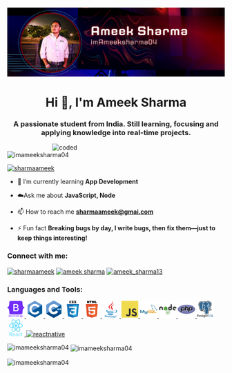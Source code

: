![logo](https://github.com/imAmeeksharma04/imAmeeksharma04/blob/main/cc980976-f9ef-46a6-9245-40181bb7ff22.png)
<h1 align="center">Hi 👋, I'm Ameek Sharma</h1>
<h3 align="center">A passionate student from India. Still learning, focusing and applying knowledge into real-time projects.</h3>
<img align="right" alt="coded" width="400" src="https://miro.medium.com/v2/resize:fit:1360/1*zVnWJtyGOX_kUIDm6ccCfQ.gif"></img>

<p align="left"> <img src="https://komarev.com/ghpvc/?username=imameeksharma04&label=Profile%20views&color=0e75b6&style=flat" alt="imameeksharma04" /> </p>

<p align="left"> <a href="https://twitter.com/sharmaameek" target="blank"><img src="https://img.shields.io/twitter/follow/sharmaameek?logo=twitter&style=for-the-badge" alt="sharmaameek" /></a> </p>

- 🌱 I’m currently learning **App Development**

- ☁️Ask me about **JavaScript, Node**

- 📫 How to reach me **sharmaameek@gmai.com**

- ⚡ Fun fact **Breaking bugs by day, I write bugs, then fix them—just to keep things interesting!**

<h3 align="left">Connect with me:</h3>
<p align="left">
<a href="https://twitter.com/sharmaameek" target="blank"><img align="center" src="https://raw.githubusercontent.com/rahuldkjain/github-profile-readme-generator/master/src/images/icons/Social/twitter.svg" alt="sharmaameek" height="30" width="40" /></a>
<a href="https://linkedin.com/in/ameek sharma" target="blank"><img align="center" src="https://raw.githubusercontent.com/rahuldkjain/github-profile-readme-generator/master/src/images/icons/Social/linked-in-alt.svg" alt="ameek sharma" height="30" width="40" /></a>
<a href="https://instagram.com/ameek_sharma13" target="blank"><img align="center" src="https://raw.githubusercontent.com/rahuldkjain/github-profile-readme-generator/master/src/images/icons/Social/instagram.svg" alt="ameek_sharma13" height="30" width="40" /></a>
</p>

<h3 align="left">Languages and Tools:</h3>
<p align="left"> <a href="https://getbootstrap.com" target="_blank" rel="noreferrer"> <img src="https://raw.githubusercontent.com/devicons/devicon/master/icons/bootstrap/bootstrap-plain-wordmark.svg" alt="bootstrap" width="40" height="40"/> </a> <a href="https://www.cprogramming.com/" target="_blank" rel="noreferrer"> <img src="https://raw.githubusercontent.com/devicons/devicon/master/icons/c/c-original.svg" alt="c" width="40" height="40"/> </a> <a href="https://www.w3schools.com/cpp/" target="_blank" rel="noreferrer"> <img src="https://raw.githubusercontent.com/devicons/devicon/master/icons/cplusplus/cplusplus-original.svg" alt="cplusplus" width="40" height="40"/> </a> <a href="https://www.w3schools.com/css/" target="_blank" rel="noreferrer"> <img src="https://raw.githubusercontent.com/devicons/devicon/master/icons/css3/css3-original-wordmark.svg" alt="css3" width="40" height="40"/> </a> <a href="https://www.w3.org/html/" target="_blank" rel="noreferrer"> <img src="https://raw.githubusercontent.com/devicons/devicon/master/icons/html5/html5-original-wordmark.svg" alt="html5" width="40" height="40"/> </a> <a href="https://www.java.com" target="_blank" rel="noreferrer"> <img src="https://raw.githubusercontent.com/devicons/devicon/master/icons/java/java-original.svg" alt="java" width="40" height="40"/> </a> <a href="https://developer.mozilla.org/en-US/docs/Web/JavaScript" target="_blank" rel="noreferrer"> <img src="https://raw.githubusercontent.com/devicons/devicon/master/icons/javascript/javascript-original.svg" alt="javascript" width="40" height="40"/> </a> <a href="https://www.mysql.com/" target="_blank" rel="noreferrer"> <img src="https://raw.githubusercontent.com/devicons/devicon/master/icons/mysql/mysql-original-wordmark.svg" alt="mysql" width="40" height="40"/> </a> <a href="https://nodejs.org" target="_blank" rel="noreferrer"> <img src="https://raw.githubusercontent.com/devicons/devicon/master/icons/nodejs/nodejs-original-wordmark.svg" alt="nodejs" width="40" height="40"/> </a> <a href="https://www.php.net" target="_blank" rel="noreferrer"> <img src="https://raw.githubusercontent.com/devicons/devicon/master/icons/php/php-original.svg" alt="php" width="40" height="40"/> </a> <a href="https://www.postgresql.org" target="_blank" rel="noreferrer"> <img src="https://raw.githubusercontent.com/devicons/devicon/master/icons/postgresql/postgresql-original-wordmark.svg" alt="postgresql" width="40" height="40"/> </a> <a href="https://reactjs.org/" target="_blank" rel="noreferrer"> <img src="https://raw.githubusercontent.com/devicons/devicon/master/icons/react/react-original-wordmark.svg" alt="react" width="40" height="40"/> </a> <a href="https://reactnative.dev/" target="_blank" rel="noreferrer"> <img src="https://reactnative.dev/img/header_logo.svg" alt="reactnative" width="40" height="40"/> </a> </p>

<p><img align="left" src="https://github-readme-stats.vercel.app/api/top-langs?username=imameeksharma04&show_icons=true&locale=en&layout=compact" alt="imameeksharma04" /></p>

<p>&nbsp;<img align="center" src="https://github-readme-stats.vercel.app/api?username=imameeksharma04&show_icons=true&locale=en" alt="imameeksharma04" /></p>

<p><img align="center" src="https://github-readme-streak-stats.herokuapp.com/?user=imameeksharma04&" alt="imameeksharma04" /></p>
